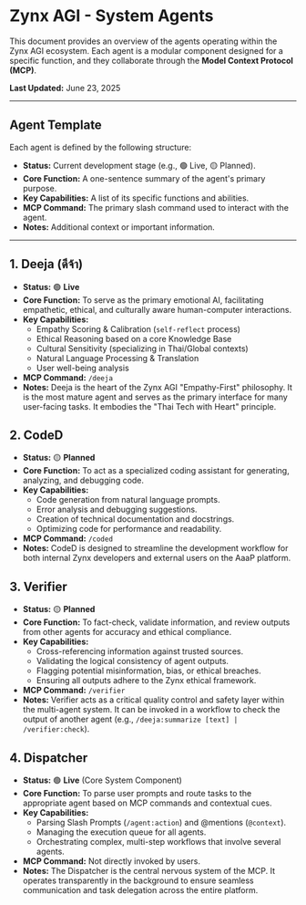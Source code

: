# Zynx AGI - System Agents

This document provides an overview of the agents operating within the Zynx AGI ecosystem. Each agent is a modular component designed for a specific function, and they collaborate through the **Model Context Protocol (MCP)**.

**Last Updated:** June 23, 2025

---

## Agent Template

Each agent is defined by the following structure:

- **Status:** Current development stage (e.g., 🟢 Live, 🟡 Planned).
- **Core Function:** A one-sentence summary of the agent's primary purpose.
- **Key Capabilities:** A list of its specific functions and abilities.
- **MCP Command:** The primary slash command used to interact with the agent.
- **Notes:** Additional context or important information.

---

## 1. Deeja (ดีจ้า)

- **Status:** 🟢 **Live**
- **Core Function:** To serve as the primary emotional AI, facilitating empathetic, ethical, and culturally aware human-computer interactions.
- **Key Capabilities:**
    - Empathy Scoring & Calibration (`self-reflect` process)
    - Ethical Reasoning based on a core Knowledge Base
    - Cultural Sensitivity (specializing in Thai/Global contexts)
    - Natural Language Processing & Translation
    - User well-being analysis
- **MCP Command:** `/deeja`
- **Notes:** Deeja is the heart of the Zynx AGI "Empathy-First" philosophy. It is the most mature agent and serves as the primary interface for many user-facing tasks. It embodies the "Thai Tech with Heart" principle.

## 2. CodeD

- **Status:** 🟡 **Planned**
- **Core Function:** To act as a specialized coding assistant for generating, analyzing, and debugging code.
- **Key Capabilities:**
    - Code generation from natural language prompts.
    - Error analysis and debugging suggestions.
    - Creation of technical documentation and docstrings.
    - Optimizing code for performance and readability.
- **MCP Command:** `/coded`
- **Notes:** CodeD is designed to streamline the development workflow for both internal Zynx developers and external users on the AaaP platform.

## 3. Verifier

- **Status:** 🟡 **Planned**
- **Core Function:** To fact-check, validate information, and review outputs from other agents for accuracy and ethical compliance.
- **Key Capabilities:**
    - Cross-referencing information against trusted sources.
    - Validating the logical consistency of agent outputs.
    - Flagging potential misinformation, bias, or ethical breaches.
    - Ensuring all outputs adhere to the Zynx ethical framework.
- **MCP Command:** `/verifier`
- **Notes:** Verifier acts as a critical quality control and safety layer within the multi-agent system. It can be invoked in a workflow to check the output of another agent (e.g., `/deeja:summarize [text] | /verifier:check`).

## 4. Dispatcher

- **Status:** 🟢 **Live** (Core System Component)
- **Core Function:** To parse user prompts and route tasks to the appropriate agent based on MCP commands and contextual cues.
- **Key Capabilities:**
    - Parsing Slash Prompts (`/agent:action`) and @mentions (`@context`).
    - Managing the execution queue for all agents.
    - Orchestrating complex, multi-step workflows that involve several agents.
- **MCP Command:** Not directly invoked by users.
- **Notes:** The Dispatcher is the central nervous system of the MCP. It operates transparently in the background to ensure seamless communication and task delegation across the entire platform.
